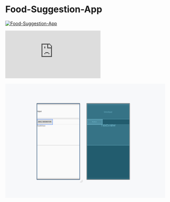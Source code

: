 # Food-Suggestion-App

[![Food-Suggestion-App](https://img.youtube.com/vi/XcxDG0B71V0/0.jpg)](www.youtube.com/watch?v=XcxDG0B71V0)

[![Food-Suggestion-App](https://github.com/ST10490156/Food-Suggestion-App/edit/main/README.md)](www.github.com/ST10490156/Food-Suggestion-App/edit/main/README.md)

![image alt](https://github.com/ST10490156/Food-Suggestion-App/blob/a24b4e915eb44a5ac80b814e22082aed908636ab/Screenshot%202025-03-28%20161413.png)
